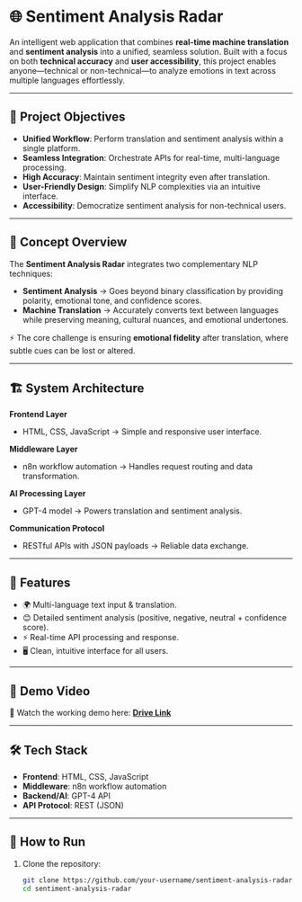 # 🌐 Sentiment Analysis Radar  

An intelligent web application that combines **real-time machine translation** and **sentiment analysis** into a unified, seamless solution. Built with a focus on both **technical accuracy** and **user accessibility**, this project enables anyone—technical or non-technical—to analyze emotions in text across multiple languages effortlessly.  

---

## 🎯 Project Objectives  

- **Unified Workflow**: Perform translation and sentiment analysis within a single platform.  
- **Seamless Integration**: Orchestrate APIs for real-time, multi-language processing.  
- **High Accuracy**: Maintain sentiment integrity even after translation.  
- **User-Friendly Design**: Simplify NLP complexities via an intuitive interface.  
- **Accessibility**: Democratize sentiment analysis for non-technical users.  

---

## 🧩 Concept Overview  

The **Sentiment Analysis Radar** integrates two complementary NLP techniques:  

- **Sentiment Analysis** → Goes beyond binary classification by providing polarity, emotional tone, and confidence scores.  
- **Machine Translation** → Accurately converts text between languages while preserving meaning, cultural nuances, and emotional undertones.  

⚡ The core challenge is ensuring **emotional fidelity** after translation, where subtle cues can be lost or altered.  

---

## 🏗️ System Architecture  

**Frontend Layer**  
- HTML, CSS, JavaScript → Simple and responsive user interface.  

**Middleware Layer**  
- n8n workflow automation → Handles request routing and data transformation.  

**AI Processing Layer**  
- GPT-4 model → Powers translation and sentiment analysis.  

**Communication Protocol**  
- RESTful APIs with JSON payloads → Reliable data exchange.  

---

## 🚀 Features  

- 🌍 Multi-language text input & translation.  
- 😊 Detailed sentiment analysis (positive, negative, neutral + confidence score).  
- ⚡ Real-time API processing and response.  
- 🖥️ Clean, intuitive interface for all users.  

---

## 🎥 Demo Video  

📌 Watch the working demo here: [**Drive Link**](PUT-YOUR-LINK-HERE)  

---

## 🛠️ Tech Stack  

- **Frontend**: HTML, CSS, JavaScript  
- **Middleware**: n8n workflow automation  
- **Backend/AI**: GPT-4 API  
- **API Protocol**: REST (JSON)  

---

## 📌 How to Run  

1. Clone the repository:  
   ```bash
   git clone https://github.com/your-username/sentiment-analysis-radar.git
   cd sentiment-analysis-radar

